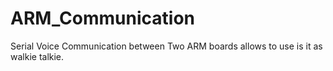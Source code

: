 ARM_Communication
=================

Serial Voice Communication between Two ARM boards allows to use is it as walkie talkie.
